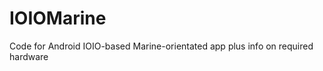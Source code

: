 IOIOMarine
==========

Code for Android IOIO-based Marine-orientated app plus info on required hardware
